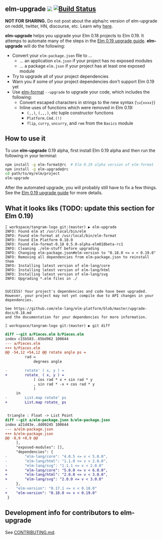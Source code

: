 ## elm-upgrade ![](https://img.shields.io/npm/v/elm-upgrade/rc.svg) [![Build Status](https://travis-ci.org/avh4/elm-upgrade.svg?branch=rc)](https://travis-ci.org/avh4/elm-upgrade)

**NOT FOR SHARING.** Do not post about the alpha/rc version of elm-upgrade on reddit, twitter, HN, discourse, etc. Learn why [here](https://www.deconstructconf.com/2017/evan-czaplicki-on-storytelling).

**elm-upgrade** helps you upgrade your Elm 0.18 projects to Elm 0.19.  It attemps to automate many of the steps in the [Elm 0.19 upgrade guide](https://github.com/elm-lang/elm-platform/blob/master/upgrade-docs/0.19.md).  **elm-upgrade** will do the following:
  - Convert your `elm-package.json` file to ...
    - ... an application `elm.json` if your project has no exposed modules
    - ... a package `elm.json` if your project has at least one exposed module
  - Try to upgrade all of your project dependencies
  - Warn you if some of your project dependencies don't support Elm 0.19 yet
  - Use [elm-format](https://github.com/avh4/elm-format) `--upgrade` to upgrade your code, which includes the following:
    - Convert escaped characters in strings to the new syntax (`\u{xxxx}`)
    - Inline uses of functions which were removed in Elm 0.19:
      - `(,,)`, `(,,,)`, etc tuple constructor functions
      - `Platform.Cmd.(!)`
      - `flip`, `curry`, `uncurry`, and `rem` from the `Basics` module

## How to use it

To use **elm-upgrade** 0.19 alpha, first install Elm 0.19 alpha and then run the following in your terminal:

```sh
npm install -g elm-format@rc  # Elm 0.19 alpha version of elm-format
npm install -g elm-upgrade@rc
cd path/to/my/elm/project
elm-upgrade
```

After the automated upgrade, you will probably still have to fix a few things.  See the [Elm 0.19 upgrade guide](https://github.com/elm-lang/elm-platform/blob/master/upgrade-docs/0.19.md) for more details.


## What it looks liks (TODO: update this section for Elm 0.19)

```
Ξ workspace/tangram-logo git:(master) ▶ elm-upgrade
INFO: Found elm at /usr/local/bin/elm
INFO: Found elm-format at /usr/local/bin/elm-format
INFO: Found Elm Platform 0.18.0
INFO: Found elm-format-0.18 0.5.0-alpha-elm018beta-rc1
INFO: Cleaning ./elm-stuff before upgrading
INFO: Changing elm-package.json#elm-version to "0.18.0 <= v < 0.19.0"
INFO: Removing all dependencies from elm-package.json to reinstall them
INFO: Installing latest version of elm-lang/core
INFO: Installing latest version of elm-lang/html
INFO: Installing latest version of elm-lang/svg
INFO: Upgrading *.elm files in ./


SUCCESS! Your project's dependencies and code have been upgraded.
However, your project may not yet compile due to API changes in your
dependencies.

See https://github.com/elm-lang/elm-platform/blob/master/upgrade-docs/0.18.md
and the documentation for your dependencies for more information.

Ξ workspace/tangram-logo git:(master) ▶ git diff
```
```diff
diff --git a/Pieces.elm b/Pieces.elm
index c15b583..65bd962 100644
--- a/Pieces.elm
+++ b/Pieces.elm
@@ -54,12 +54,12 @@ rotate angle ps =
         rad =
             degrees angle

-        rotate' ( x, y ) =
+        rotate_ ( x, y ) =
             ( cos rad * x + sin rad * y
             , sin rad * -x + cos rad * y
             )
     in
-        List.map rotate' ps
+        List.map rotate_ ps


 triangle : Float -> List Point
diff --git a/elm-package.json b/elm-package.json
index a21d43e..dd09245 100644
--- a/elm-package.json
+++ b/elm-package.json
@@ -8,9 +8,9 @@
     ],
     "exposed-modules": [],
     "dependencies": {
-        "elm-lang/core": "4.0.5 <= v < 5.0.0",
-        "elm-lang/html": "1.1.0 <= v < 2.0.0",
-        "elm-lang/svg": "1.1.1 <= v < 2.0.0"
+        "elm-lang/core": "5.0.0 <= v < 6.0.0",
+        "elm-lang/html": "2.0.0 <= v < 3.0.0",
+        "elm-lang/svg": "2.0.0 <= v < 3.0.0"
     },
-    "elm-version": "0.17.1 <= v < 0.18.0"
+    "elm-version": "0.18.0 <= v < 0.19.0"
 }
```


## Development info for contributors to elm-upgrade

See [CONTRIBUTING.md](CONTRIBUTING.md).
